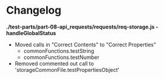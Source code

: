 # Changelog

**./test-parts/part-08-api_requests/requests/req-storage.js - handleGlobalStatus**
* Moved calls in "Correct Contents" to "Correct Properties"
	* commonFunctions.testString
	* commonFunctions.testNumber
* Removed commented out call to 'storageCommonFile.testPropertiesObject'